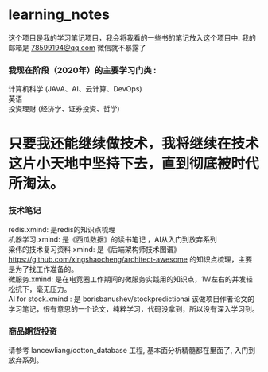 
# learning_notes
这个项目是我的学习笔记项目，我会将我看的一些书的笔记放入这个项目中. 
我的邮箱是 78599194@qq.com
微信就不暴露了

### 我现在阶段（2020年）的主要学习门类 :
计算机科学 (JAVA、AI、云计算、DevOps)   
英语    
投资理财 (经济学、证券投资、哲学)  

# 只要我还能继续做技术，我将继续在技术这片小天地中坚持下去，直到彻底被时代所淘汰。

### 技术笔记
redis.xmind: 是redis的知识点梳理  
机器学习.xmind: 是《西瓜数据》的读书笔记 ，AI从入门到放弃系列  
梁伟的技术复习资料.xmind: 是《后端架构师技术图谱》https://github.com/xingshaocheng/architect-awesome 的知识点梳理，主要是为了找工作准备的。  
微服务.xmind: 是在电竞圈工作期间的微服务实践用的知识点，1W左右的并发轻松抗下，毫无压力。  
AI for stock.xmind : 是 borisbanushev/stockpredictionai 该做项目作者论文的学习笔记，很有意思的一个论文，纯粹学习，代码没拿到，所以没有深入学习到。  


### 商品期货投资
请参考 lancewliang/cotton_database 工程, 基本面分析精髓都在里面了, 入门到放弃系列。

